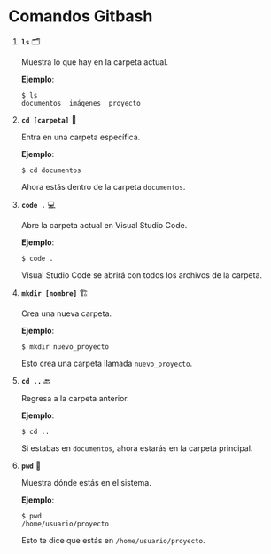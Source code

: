 # Comandos Gitbash

1. **`ls`** 🗂️
    
    Muestra lo que hay en la carpeta actual.
    
    **Ejemplo**:
    
    ```
    $ ls
    documentos  imágenes  proyecto
    
    ```
    
2. **`cd [carpeta]`** 📂
    
    Entra en una carpeta específica.
    
    **Ejemplo**:
    
    ```
    $ cd documentos
    
    ```
    
    Ahora estás dentro de la carpeta `documentos`.
    
3. **`code .`** 💻
    
    Abre la carpeta actual en Visual Studio Code.
    
    **Ejemplo**:
    
    ```
    $ code .
    
    ```
    
    Visual Studio Code se abrirá con todos los archivos de la carpeta.
    
4. **`mkdir [nombre]`** 🏗️
    
    Crea una nueva carpeta.
    
    **Ejemplo**:
    
    ```
    $ mkdir nuevo_proyecto
    
    ```
    
    Esto crea una carpeta llamada `nuevo_proyecto`.
    
5. **`cd ..`** 🔙
    
    Regresa a la carpeta anterior.
    
    **Ejemplo**:
    
    ```
    $ cd ..
    
    ```
    
    Si estabas en `documentos`, ahora estarás en la carpeta principal.
    
6. **`pwd`** 🧭
    
    Muestra dónde estás en el sistema.
    
    **Ejemplo**:
    
    ```
    $ pwd
    /home/usuario/proyecto
    
    ```
    
    Esto te dice que estás en `/home/usuario/proyecto`.
